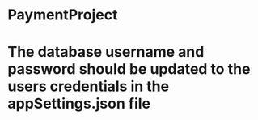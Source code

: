 # PaymentProject
# The database username and password should be updated to the users credentials in the appSettings.json file
